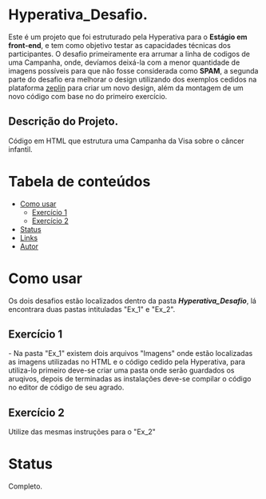 # Hyperativa_Desafio.

<p>Este é um projeto que foi estruturado pela Hyperativa para o <b>Estágio em front-end</b>, e tem como objetivo testar as capacidades técnicas dos participantes. O desafio primeiramente era arrumar a linha de codigos de uma Campanha, onde, devíamos deixá-la com a menor quantidade de imagens possíveis para que não fosse considerada como <b>SPAM</b>, a segunda parte do desafio era melhorar o design utilizando dos exemplos cedidos na plataforma <a href="https://zeplin.io/">zeplin</a> para criar um novo design, além da montagem de um novo código com base no do primeiro exercício.</p>

## Descrição do Projeto.

<p>Código em HTML que estrutura uma Campanha da Visa sobre o câncer infantil.</p>

Tabela de conteúdos
=================
<!--ts-->
   * [Como usar](#como-usar)
      * [Exercício 1](#exercício-1)
      * [Exercício 2](#exercício-2)
   * [Status](#status)
   * [Links](#Links)
   * [Autor](#autor)
<!--te-->
 
# Como usar

<p>Os dois desafios estão localizados dentro da pasta <b><i>Hyperativa_Desafio</b></i>, lá encontrara duas pastas intituladas "Ex_1" e "Ex_2".</p>

## Exercício 1

<p>- Na pasta "Ex_1" existem dois arquivos "Imagens" onde estão localizadas as imagens utilizadas no HTML e o código cedido pela Hyperativa, para utiliza-lo primeiro deve-se criar uma pasta onde serão guardados os aruqivos, depois de terminadas as instalações deve-se compilar o código no editor de código de seu agrado.</p>
  
 ## Exercício 2
 <p> Utilize das mesmas instruções para o "Ex_2"</p>

# Status

<p>Completo.</p>
